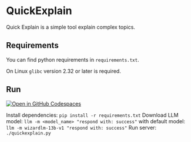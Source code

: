 # QuickExplain

Quick Explain is a simple tool explain complex topics.

## Requirements

You can find python requirements in `requirements.txt`.

On Linux `glibc` version 2.32 or later is required.

## Run

[![Open in GitHub Codespaces](https://github.com/codespaces/badge.svg)](https://codespaces.new/marzvrover/QuickExplain)

Install dependencies: `pip install -r requirements.txt`
Download LLM model: `llm -m <model_name> "respond with: success"` with default model: `llm -m wizardlm-13b-v1 "respond with: success"`
Run server: `./quickexplain.py`
